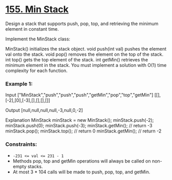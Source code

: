 # [155. Min Stack](https://leetcode.com/problems/min-stack/description/)
<p>
Design a stack that supports push, pop, top, and retrieving the 
minimum element in constant time.

Implement the MinStack class:

MinStack() initializes the stack object.
void push(int val) pushes the element val onto the stack.
void pop() removes the element on the top of the stack.
int top() gets the top element of the stack.
int getMin() retrieves the minimum element in the stack.
You must implement a solution with O(1) time complexity for each function.
</p>
 

### Example 1:

Input
["MinStack","push","push","push","getMin","pop","top","getMin"]
[[],[-2],[0],[-3],[],[],[],[]]

Output
[null,null,null,null,-3,null,0,-2]

Explanation
MinStack minStack = new MinStack();
minStack.push(-2);
minStack.push(0);
minStack.push(-3);
minStack.getMin(); // return -3
minStack.pop();
minStack.top();    // return 0
minStack.getMin(); // return -2
 

### Constraints:

- `-231 <= val <= 231 - 1`
- Methods pop, top and getMin operations will always be called on non-empty stacks.
- At most 3 * 104 calls will be made to push, pop, top, and getMin.
